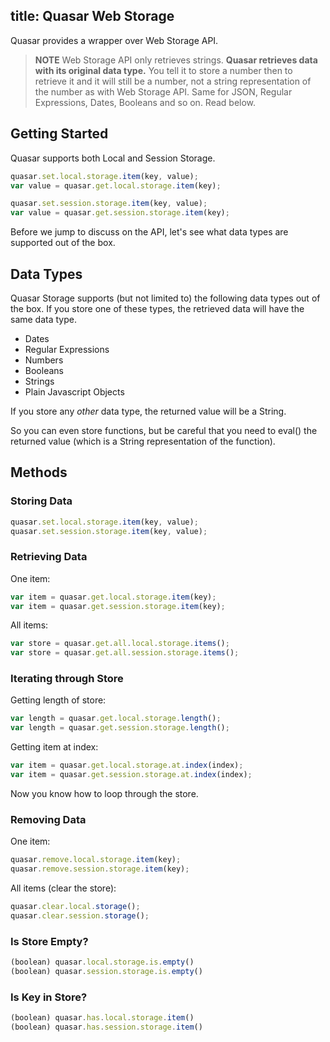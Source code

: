 title: Quasar Web Storage
---

Quasar provides a wrapper over Web Storage API.

> **NOTE**
> Web Storage API only retrieves strings. **Quasar retrieves data with its original data type.** You tell it to store a number then to retrieve it and it will still be a number, not a string representation of the number as with Web Storage API. Same for JSON, Regular Expressions, Dates, Booleans and so on. Read below.

## Getting Started

Quasar supports both Local and Session Storage.

``` js
quasar.set.local.storage.item(key, value);
var value = quasar.get.local.storage.item(key);

quasar.set.session.storage.item(key, value);
var value = quasar.get.session.storage.item(key);
```

Before we jump to discuss on the API, let's see what data types are supported out of the box.

## Data Types

Quasar Storage supports (but not limited to) the following data types out of the box. If you store one of these types, the retrieved data will have the same data type.

* Dates
* Regular Expressions
* Numbers
* Booleans
* Strings
* Plain Javascript Objects

If you store any *other* data type, the returned value will be a String.

So you can even store functions, but be careful that you need to eval() the returned value (which is a String representation of the function).

## Methods

### Storing Data
``` js
quasar.set.local.storage.item(key, value);
quasar.set.session.storage.item(key, value);
```

### Retrieving Data
One item:
``` js
var item = quasar.get.local.storage.item(key);
var item = quasar.get.session.storage.item(key);
```
All items:
``` js
var store = quasar.get.all.local.storage.items();
var store = quasar.get.all.session.storage.items();
```

### Iterating through Store
Getting length of store:
``` js
var length = quasar.get.local.storage.length();
var length = quasar.get.session.storage.length();
```
Getting item at index:
``` js
var item = quasar.get.local.storage.at.index(index);
var item = quasar.get.session.storage.at.index(index);
```
Now you know how to loop through the store.

### Removing Data
One item:
``` js
quasar.remove.local.storage.item(key);
quasar.remove.session.storage.item(key);
```
All items (clear the store):
``` js
quasar.clear.local.storage();
quasar.clear.session.storage();
```

### Is Store Empty?
``` js
(boolean) quasar.local.storage.is.empty()
(boolean) quasar.session.storage.is.empty()
```

### Is Key in Store?
``` js
(boolean) quasar.has.local.storage.item()
(boolean) quasar.has.session.storage.item()
```
